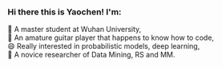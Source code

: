### Hi there this is Yaochen! I'm:
 🔭 A master student at Wuhan University,   
 🌱 An amature guitar player that happens to know how to code,   
 😄 Really interested in probabilistic models, deep learning,  
 🤔 A novice researcher of Data Mining, RS and MM.  

<!--
**yaochenzhu/yaochenzhu** is a ✨ _special_ ✨ repository because its `README.md` (this file) appears on your GitHub profile.

Here are some ideas to get you started:

- 🔭 I’m currently working on ...
- 🌱 I’m currently learning ...
- 👯 I’m looking to collaborate on ...
- 🤔 I’m looking for help with ...
- 💬 Ask me about ...
- 📫 How to reach me: ...
- 😄 Pronouns: ...
- ⚡ Fun fact: ...
-->

